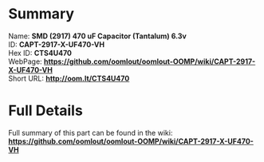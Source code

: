 
Summary
=================
  
Name: __SMD (2917) 470 uF Capacitor (Tantalum) 6.3v__    
ID: __CAPT-2917-X-UF470-VH__   
Hex ID: __CTS4U470__   
WebPage: __https://github.com/oomlout/oomlout-OOMP/wiki/CAPT-2917-X-UF470-VH__   
Short URL: __http://oom.lt/CTS4U470__   

Full Details
==========================
Full summary of this part can be found in the wiki:   
__https://github.com/oomlout/oomlout-OOMP/wiki/CAPT-2917-X-UF470-VH__    

